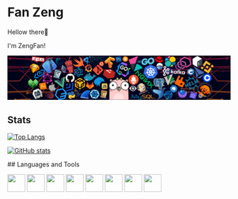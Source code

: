 # Fan Zeng

Hellow there👋

 I'm ZengFan!

![](https://github.com/zengfann/zengfann/blob/master/icons/header_1.png)

## Stats
<p align = "center">

[![Top Langs](https://github-readme-stats.vercel.app/api/top-langs/?username=zengfann&layout=compact)](https://github.com/zengfann)

[![GitHub stats](https://github-readme-stats.vercel.app/api?username=zengfann)](https://github.com/zengfann)
</p>
## Languages and Tools

<p>
<img src="https://cdn.jsdelivr.net/gh/devicons/devicon/icons/vscode/vscode-original.svg" width="40" height="40"/>
<img src="https://cdn.jsdelivr.net/gh/devicons/devicon/icons/jetbrains/jetbrains-original.svg" width="40" height="40"/>
<img src="https://cdn.jsdelivr.net/gh/devicons/devicon/icons/go/go-original.svg" width="40" height="40"/>
<img src="https://cdn.jsdelivr.net/gh/devicons/devicon/icons/python/python-original.svg" width="40" height="40"/>
<img src="https://cdn.jsdelivr.net/gh/devicons/devicon/icons/javascript/javascript-original.svg" width="40" height="40"/>
<img src="https://cdn.jsdelivr.net/gh/devicons/devicon/icons/c/c-original.svg" width="40" height="40"/>
<img src="https://cdn.jsdelivr.net/gh/devicons/devicon/icons/nodejs/nodejs-original.svg" width="40" height="40"/>
<img src="https://cdn.jsdelivr.net/gh/devicons/devicon/icons/git/git-original.svg" width="40" height="40"/>
</p>

